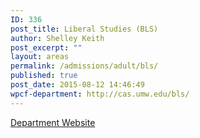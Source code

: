 ```yaml
---
ID: 336
post_title: Liberal Studies (BLS)
author: Shelley Keith
post_excerpt: ""
layout: areas
permalink: /admissions/adult/bls/
published: true
post_date: 2015-08-12 14:46:49
wpcf-department: http://cas.umw.edu/bls/
---
```


<!-- End Types Custom Fields -->
<!-- Types Custom Fields: -->

<!-- department -->
<a href="http://cas.umw.edu/bls/" class="button">Department Website</a>
<!-- End department -->

<!-- End Types Custom Fields -->